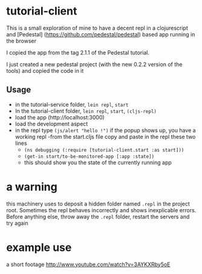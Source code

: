 # tutorial-client

This is a small exploration of mine to have a decent repl in a clojurescript and [Pedestal] (https://github.com/pedestal/pedestal) based app running in the browser


I copied the app from the tag 2.1.1 of the Pedestal tutorial.

I just created a new pedestal project (with the new 0.2.2 version of the tools) and copied the code in it

## Usage

 - in the tutorial-service folder, `lein repl`, `start`
 - In the tutorial-client folder, `lein repl`, `start`, `(cljs-repl)`
 - load the app (http://localhost:3000)
 - load the development aspect
 - in the repl type `(js/alert "hello !")` if the popup shows up, you have a working repl
 -from the start.cljs file copy and paste in the repl these two lines
   - `(ns debugging (:require [tutorial-client.start :as start]))`
   - `(get-in start/to-be-monitored-app [:app :state])`
   - this should show you the state of the currently running app

# a warning

this machinery uses to deposit  a hidden folder named `.repl` in the project root. Sometimes the repl behaves incorrectly and shows inexplicable errors. Before anything else, throw away the `.repl` folder, restart the servers and try again

# example use

a short footage
http://www.youtube.com/watch?v=3AYKXRby5oE
